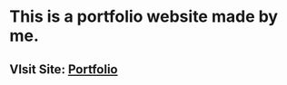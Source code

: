 # This is a portfolio website made by me.
## VIsit Site: [Portfolio](https://atharva-gangji.netlify.app)
